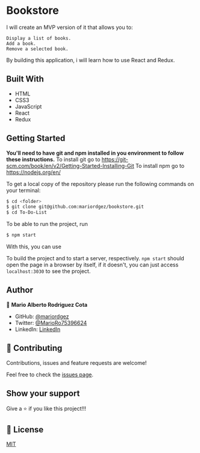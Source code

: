 # Bookstore

I will create an MVP version of it that allows you to:

    Display a list of books.
    Add a book.
    Remove a selected book.

By building this application, i will learn how to use React and Redux.

## Built With

- HTML
- CSS3
- JavaScript
- React
- Redux

## Getting Started

**You'll need to have git and npm installed in you environment to follow these instructions.**
To install git go to https://git-scm.com/book/en/v2/Getting-Started-Installing-Git
To install npm go to https://nodejs.org/en/

To get a local copy of the repository please run the following commands on your terminal:

```bash
$ cd <folder>
$ git clone git@github.com:mariordgez/bookstore.git
$ cd To-Do-List
```

To be able to run the project, run

```bash
$ npm start
```

With this, you can use

To build the project and to start a server, respectively. `npm start` should open the page in a browser by itself, if it
doesn't, you can just access `localhost:3030` to see the project.

## Author

👤 **Mario Alberto Rodriguez Cota**

- GitHub: [@mariordgez](https://github.com/mariordgez)
- Twitter: [@MarioRo75396624](https://twitter.com/MarioRo75396624)
- LinkedIn: [LinkedIn](https://linkedin.com/in/mario-alberto-rodriguez-cota-a2860a205)

## 🤝 Contributing

Contributions, issues and feature requests are welcome!

Feel free to check the [issues page](https://github.com/mariordgez/bookstore/issues).

## Show your support

Give a ⭐️ if you like this project!!!

## 📝 License

[MIT](/LICENSE)
